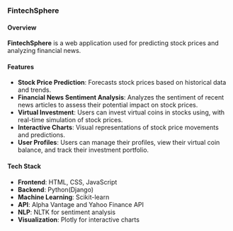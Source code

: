 ### FintechSphere

#### Overview

**FintechSphere** is a web application used for predicting stock prices and analyzing financial news.

#### Features

- **Stock Price Prediction**: Forecasts stock prices based on historical data and trends.
- **Financial News Sentiment Analysis**: Analyzes the sentiment of recent news articles to assess their potential impact on stock prices.
- **Virtual Investment**: Users can invest virtual coins in stocks using, with real-time simulation of stock prices.
- **Interactive Charts**: Visual representations of stock price movements and predictions.
- **User Profiles**: Users can manage their profiles, view their virtual coin balance, and track their investment portfolio.

#### Tech Stack

- **Frontend**: HTML, CSS, JavaScript
- **Backend**: Python(Django)
- **Machine Learning**: Scikit-learn
- **API**: Alpha Vantage and Yahoo Finance API
- **NLP**: NLTK for sentiment analysis
- **Visualization**: Plotly for interactive charts

